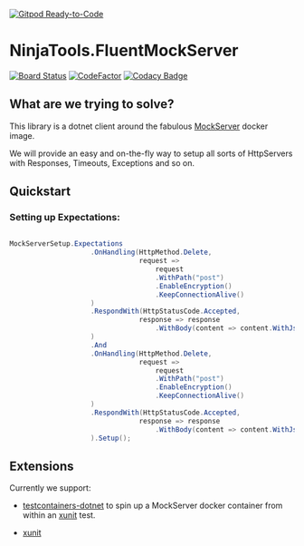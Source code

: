 [![Gitpod Ready-to-Code](https://img.shields.io/badge/Gitpod-Ready--to--Code-blue?logo=gitpod)](https://gitpod.io/#https://github.com/alex-held/NinjaTools.FluentMockServer)

# NinjaTools.FluentMockServer

[![Board Status](https://dev.azure.com/alex----held/1f2ebed6-22af-4c25-93d3-fb706aa677ca/2988ffdd-29c2-4467-8dc7-7d9e5282e656/_apis/work/boardbadge/368471de-1e1a-4156-a50b-83b04b735f1c)](https://dev.azure.com/alex----held/1f2ebed6-22af-4c25-93d3-fb706aa677ca/_boards/board/t/2988ffdd-29c2-4467-8dc7-7d9e5282e656/Microsoft.RequirementCategory)
[![CodeFactor](https://www.codefactor.io/repository/github/alex-held/ninjatools.fluentmockserver/badge)](https://www.codefactor.io/repository/github/alex-held/ninjatools.fluentmockserver)
[![Codacy Badge](https://api.codacy.com/project/badge/Grade/e0e21ac86f80480d8a806b98acb57b0f)](https://www.codacy.com/manual/git_36/NinjaTools.FluentMockServer?utm_source=github.com&utm_medium=referral&utm_content=alex-held/NinjaTools.FluentMockServer&utm_campaign=Badge_Grade)

## What are we trying to solve?

This library is a dotnet client around the fabulous
[MockServer](https://www.mock-server.com/) docker image.

We will provide an easy and on-the-fly way to setup all sorts of HttpServers
with Responses, Timeouts, Exceptions and so on.

## Quickstart

### Setting up Expectations:

```csharp

MockServerSetup.Expectations
                    .OnHandling(HttpMethod.Delete,
                                request =>
                                    request
                                    .WithPath("post")
                                    .EnableEncryption()
                                    .KeepConnectionAlive()
                    )
                    .RespondWith(HttpStatusCode.Accepted,
                                response => response
                                    .WithBody(content => content.WithJson(""))
                    )
                    .And
                    .OnHandling(HttpMethod.Delete,
                                request =>
                                    request
                                    .WithPath("post")
                                    .EnableEncryption()
                                    .KeepConnectionAlive()
                    )
                    .RespondWith(HttpStatusCode.Accepted,
                                response => response
                                    .WithBody(content => content.WithJson(""))
                    ).Setup();


```

## Extensions

Currently we support:

- [testcontainers-dotnet](https://github.com/testcontainers/testcontainers-dotnet)
  to spin up a MockServer docker container from within an [xunit]() test.

- [xunit]()
